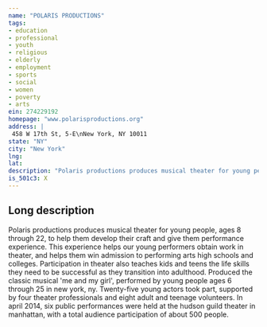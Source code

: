 ```yaml
---
name: "POLARIS PRODUCTIONS"
tags:
- education
- professional
- youth
- religious
- elderly
- employment
- sports
- social
- women
- poverty
- arts
ein: 274229192
homepage: "www.polarisproductions.org"
address: |
 458 W 17th St, 5-E\nNew York, NY 10011
state: "NY"
city: "New York"
lng: 
lat: 
description: "Polaris productions produces musical theater for young people, ages 8 through 22, to help them develop their craft and give them performance experience. "
is_501c3: X
---
```


## Long description

Polaris productions produces musical theater for young people, ages 8 through 22, to help them develop their craft and give them performance experience. This experience helps our young performers obtain work in theater, and helps them win admission to performing arts high schools and colleges. Participation in theater also teaches kids and teens the life skills they need to be successful as they transition into adulthood. Produced the classic musical 'me and my girl', performed by young people ages 6 through 25 in new york, ny. Twenty-five young actors took part, supported by four theater professionals and eight adult and teenage volunteers. In april 2014, six public performances were held at the hudson guild theater in manhattan, with a total audience participation of about 500 people. 
